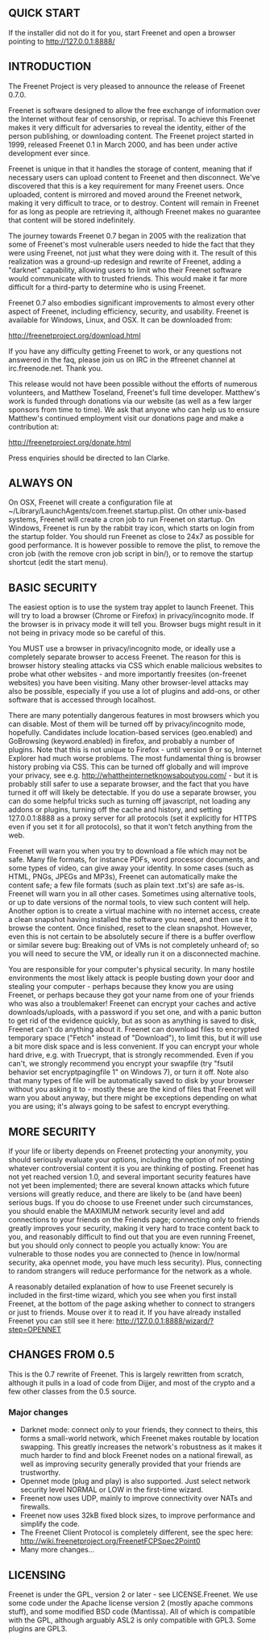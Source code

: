 ## QUICK START

If the installer did not do it for you, start Freenet and open a browser pointing
to http://127.0.0.1:8888/

## INTRODUCTION

The Freenet Project is very pleased to announce the release of Freenet 0.7.0.

Freenet is software designed to allow the free exchange of information over the 
Internet without fear of censorship, or reprisal. To achieve this Freenet makes it 
very difficult for adversaries to reveal the identity, either of the person 
publishing, or downloading content. The Freenet project started in 1999, released 
Freenet 0.1 in March 2000, and has been under active development ever since.

Freenet is unique in that it handles the storage of content, meaning that if 
necessary users can upload content to Freenet and then disconnect. We've 
discovered that this is a key requirement for many Freenet users. Once uploaded, 
content is mirrored and moved around the Freenet network, making it very difficult 
to trace, or to destroy. Content will remain in Freenet for as long as people are 
retrieving it, although Freenet makes no guarantee that content will be stored 
indefinitely.

The journey towards Freenet 0.7 began in 2005 with the realization that some of 
Freenet's most vulnerable users needed to hide the fact that they were using 
Freenet, not just what they were doing with it. The result of this realization was a 
ground-up redesign and rewrite of Freenet, adding a "darknet" capability, allowing 
users to limit who their Freenet software would communicate with to trusted friends. 
This would make it far more difficult for a third-party to determine who is using 
Freenet.

Freenet 0.7 also embodies significant improvements to almost every other aspect of 
Freenet, including efficiency, security, and usability. Freenet is available for Windows, 
Linux, and OSX. It can be downloaded from:

http://freenetproject.org/download.html

If you have any difficulty getting Freenet to work, or any questions not answered in the 
faq, please join us on IRC in the #freenet channel at irc.freenode.net. Thank you.

This release would not have been possible without the efforts of numerous volunteers, and 
Matthew Toseland, Freenet's full time developer. Matthew's work is funded through donations 
via our website (as well as a few larger sponsors from time to time). We ask that anyone 
who can help us to ensure Matthew's continued employment visit our donations page and 
make a contribution at:

http://freenetproject.org/donate.html

Press enquiries should be directed to Ian Clarke.

## ALWAYS ON
On OSX, Freenet will create a configuration file at 
~/Library/LaunchAgents/com.freenet.startup.plist. On other unix-based systems,
Freenet will create a cron job to run Freenet on startup. On Windows, Freenet is
run by the rabbit tray icon, which starts on login from the startup folder. You should
run Freenet as close to 24x7 as possible for good performance. It is however
possible to remove the plist, to remove the cron job (with the remove cron job
script in bin/), or to remove the startup shortcut (edit the start menu).

## BASIC SECURITY
The easiest option is to use the system tray applet to launch Freenet. This will try to
load a browser (Chrome or Firefox) in privacy/incognito mode. If the browser is in privacy
mode it will tell you. Browser bugs might result in it not being in privacy mode so be
careful of this.

You MUST use a browser in privacy/incognito mode, or ideally use a completely separate
browser to access Freenet. The reason for this is browser history stealing attacks via CSS
which enable malicious websites to probe what other websites - and more importantly
freesites (on-freenet websites) you have been visiting. Many other browser-level attacks
may also be possible, especially if you use a lot of plugins and add-ons, or other
software that is accessed through localhost.

There are many potentially dangerous features in most browsers which you can disable.
Most of them will be turned off by privacy/incognito mode, hopefully. Candidates include
location-based services (geo.enabled) and GoBrowsing (keyword.enabled) in firefox, and 
probably a number of plugins. Note that this is not unique to Firefox - until version 9
or so, Internet Explorer had much worse problems. The most fundamental thing is browser
history probing via CSS. This can be turned off globally and will improve your privacy,
see e.g. http://whattheinternetknowsaboutyou.com/ - but it is probably still safer to
use a separate browser, and the fact that you have turned it off will likely be
detectable. If you do use a separate browser, you can do some helpful tricks such as
turning off javascript, not loading any addons or plugins, turning off the cache and
history, and setting 127.0.0.1:8888 as a proxy server for all protocols (set it
explicitly for HTTPS even if you set it for all protocols), so that it won't fetch
anything from the web.

Freenet will warn you when you try to download a file which may not be safe. Many file
formats, for instance PDFs, word processor documents, and some types of video, can give
away your identity. In some cases (such as HTML, PNGs, JPEGs and MP3s), Freenet can
automatically make the content safe; a few file formats (such as plain text .txt's) are
safe as-is. Freenet will warn you in all other cases. Sometimes using alternative tools,
or up to date versions of the normal tools, to view such content will help. Another
option is to create a virtual machine with no internet access, create a clean snapshot
having installed the software you need, and then use it to browse the content. Once
finished, reset to the clean snapshot. However, even this is not certain to be
absolutely secure if there is a buffer overflow or similar severe bug: Breaking out of
VMs is not completely unheard of; so you will need to secure the VM, or ideally run it
on a disconnected machine.

You are responsible for your computer's physical security. In many hostile environments
the most likely attack is people busting down your door and stealing your computer -
perhaps because they know you are using Freenet, or perhaps because they got your name
from one of your friends who was also a troublemaker! Freenet can encrypt your caches
and active downloads/uploads, with a password if you set one, and with a panic button to
get rid of the evidence quickly, but as soon as anything is saved to disk, Freenet can't
do anything about it. Freenet can download files to encrypted temporary space ("Fetch"
instead of "Download"), to limit this, but it will use a bit more disk space and is less
convenient. If you can encrypt your whole hard drive, e.g. with Truecrypt, that is
strongly recommended. Even if you can't, we strongly recommend you encrypt your swapfile
(try "fsutil behavior set encryptpagingfile 1" on Windows 7), or turn it off. Note also
that many types of file will be automatically saved to disk by your browser without you
asking it to - mostly these are the kind of files that Freenet will warn you about anyway,
but there might be exceptions depending on what you are using; it's always going to be
safest to encrypt everything.

## MORE SECURITY
If your life or liberty depends on Freenet protecting your anonymity, you should
seriously evaluate your options, including the option of not posting whatever
controversial content it is you are thinking of posting. Freenet has not yet
reached version 1.0, and several important security features have not yet been
implemented; there are several known attacks which future versions will greatly
reduce, and there are likely to be (and have been) serious bugs. If you do 
choose to use Freenet under such circumstances, you  should enable the MAXIMUM 
network security level and add connections to your friends on the Friends page; 
connecting only to friends greatly improves your security, making it very hard to
trace content back to you, and reasonably difficult to find out that you are even
running Freenet, but you should only connect to people you actually know: You are
vulnerable to those nodes you are connected to (hence in low/normal security, aka
opennet mode, you have much less security). Plus, connecting to random strangers
will reduce performance for the network as a whole.

A reasonably detailed explanation of how to use Freenet securely is included in
the first-time wizard, which you see when you first install Freenet, at the bottom
of the page asking whether to connect to strangers or just to friends. Mouse over
it to read it. If you have already installed Freenet you can still see it here:
http://127.0.0.1:8888/wizard/?step=OPENNET

## CHANGES FROM 0.5
This is the 0.7 rewrite of Freenet. This is largely rewritten from scratch, 
although it pulls in a load of code from Dijjer, and most of the crypto and a 
few other classes from the 0.5 source.

### Major changes
- Darknet mode: connect only to your friends, they connect to theirs, this forms
  a small-world network, which Freenet makes routable by location swapping. This
  greatly increases the network's robustness as it makes it much harder to find
  and block Freenet nodes on a national firewall, as well as improving security
  generally provided that your friends are trustworthy. 
- Opennet mode (plug and play) is also supported. Just select network security
  level NORMAL or LOW in the first-time wizard.
- Freenet now uses UDP, mainly to improve connectivity over NATs and firewalls.
- Freenet now uses 32kB fixed block sizes, to improve performance and simplify 
  the code.
- The Freenet Client Protocol is completely different, see the spec here:
  http://wiki.freenetproject.org/FreenetFCPSpec2Point0
- Many more changes...

## LICENSING
Freenet is under the GPL, version 2 or later - see LICENSE.Freenet. We use some
code under the Apache license version 2 (mostly apache commons stuff), and some
modified BSD code (Mantissa). All of which is compatible with the GPL, although
arguably ASL2 is only compatible with GPL3. Some plugins are GPL3.
